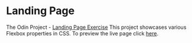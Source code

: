 # Landing Page
The Odin Project - <a href="https://www.theodinproject.com/lessons/foundations-landing-page">Landing Page Exercise</a>
This project showcases various Flexbox properties in CSS.
To preview the live page click <a href="https://e-bold.github.io/landing-page/">here</a>.

